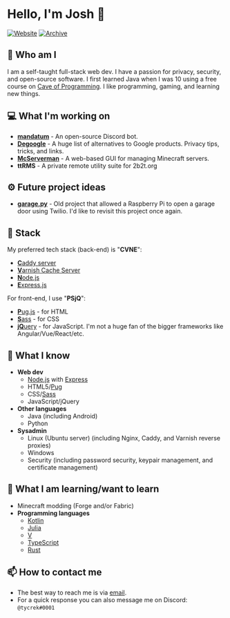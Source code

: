 # Hello, I'm Josh :rocket:

[![Website](https://img.shields.io/badge/-Check%20out%20my%20website-00BCD4)](https://jmoore.dev/)
[![Archive](https://img.shields.io/badge/-Visit%20my%20project%20archive-EF6C00)](https://github.com/tycrek-archive)

## :raised_eyebrow: Who am I

I am a self-taught full-stack web dev. I have a passion for privacy, security, and open-source software. I first learned Java when I was 10 using a free course on [Cave of Programming](https://www.caveofprogramming.com/). I like programming, gaming, and learning new things.

## :computer: What I'm working on

- **[mandatum](https://github.com/tycrek/mandatum)** - An open-source Discord bot.
- **[Degoogle](https://github.com/tycrek/degoogle)** - A huge list of alternatives to Google products. Privacy tips, tricks, and links.
- **[McServerman](https://github.com/tycrek/mcserverman)** - A web-based GUI for managing Minecraft servers.
- **ttRMS** - A private remote utility suite for 2b2t.org

## :gear: Future project ideas

- **[garage.py](https://github.com/tycrek/garage.py)** - Old project that allowed a Raspberry Pi to open a garage door using Twilio. I'd like to revisit this project once again.

## :gem: Stack

My preferred tech stack (back-end) is "**CVNE**":

- [**C**addy server](https://caddyserver.com/)
- [**V**arnish Cache Server](https://varnish-cache.org/)
- [**N**ode.js](https://nodejs.org/)
- [**E**xpress.js](https://expressjs.com/)

For front-end, I use "**PSjQ**":

- [**P**ug.js](https://pugjs.org/api/getting-started.html) - for HTML
- [**S**ass](https://sass-lang.com/) - for CSS
- [**jQ**uery](https://jquery.com/) - for JavaScript. I'm not a huge fan of the bigger frameworks like Angular/Vue/React/etc.

## :brain: What I know

- **Web dev**
  - [Node.js](https://nodejs.org/) with [Express](https://expressjs.com/)
  - HTML5/[Pug](https://pugjs.org/)
  - CSS/[Sass](https://sass-lang.com/)
  - JavaScript/jQuery
- **Other languages**
  - Java (including Android)
  - Python
- **Sysadmin**
  - Linux (Ubuntu server) (including Nginx, Caddy, and Varnish reverse proxies)
  - Windows
  - Security (including password security, keypair management, and certificate management)

## :book: What I am learning/want to learn

- Minecraft modding (Forge and/or Fabric)
- **Programming languages**
  - [Kotlin](https://kotlinlang.org/)
  - [Julia](https://julialang.org/)
  - [V](https://vlang.io/)
  - [TypeScript](https://www.typescriptlang.org/)
  - [Rust](https://www.rust-lang.org/)

## :mailbox: How to contact me

- The best way to reach me is via [email](mailto:josh.moore@jmoore.dev).
- For a quick response you can also message me on Discord: `@tycrek#0001`
